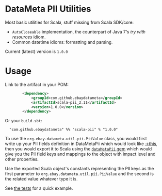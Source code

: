 # DataMeta PII Utilities

Most basic utilities for Scala, stuff missing from Scala SDK/core:

* `AutoCloseable` implementation, the counterpart of Java 7's _try with resources_ idiom.
* Common datetime idioms: formatting and parsing.

Current (latest) version is `1.0.0`

# Usage

Link to the artifact in your POM:

```xml
        <dependency>
            <groupId>com.github.ebaydatameta</groupId>
            <artifactId>scala-pii_2.11</artifactId>
            <version>1.0.0</version>
        </dependency>
```

Or your `build.sbt`:

```
  "com.github.ebaydatameta" %% "scala-pii" % "1.0.0"
```  

To use the `org.ebay.datameta.util.pii.PiiValue` class, you would first write up your PII fields definition in
DataMetaPii which would look like [&rarr;this](https://github.com/eBayDataMeta/DataMeta-gems/blob/master/meta/security/pii/test/registryShowcase.dmPii),
then you would export it to Scala using the [`dataMetaPii` gem](https://github.com/eBayDataMeta/DataMeta-gems/tree/master/meta/security/pii)
which would give you the PII field keys and mappings to the object with impact level and other properties.

Use the exported Scala object's constants representing the PII keys as the first parameter to `org.ebay.datameta.util.pii.PiiValue`
and the second is the related value whatever type it is.

See [the tests](FIXME) for a quick example.


